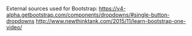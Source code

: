 External sources used for Bootstrap:
https://v4-alpha.getbootstrap.com/components/dropdowns/#single-button-dropdowns
http://www.newthinktank.com/2015/11/learn-bootstrap-one-video/